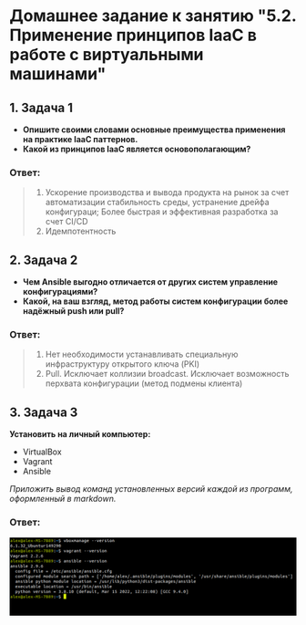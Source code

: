 # Домашнее задание к занятию "5.2. Применение принципов IaaC в работе с виртуальными машинами"


## 1. Задача 1

 - **Опишите своими словами основные преимущества применения на практике IaaC паттернов.**
 - **Какой из принципов IaaC является основополагающим?**

### Ответ:

> 1. Ускорение производства и вывода продукта на рынок за счет автоматизации
стабильность среды, устранение дрейфа конфигураци; Более быстрая и эффективная разработка за счет CI/CD
> 2. Идемпотентность

## 2. Задача 2

 - **Чем Ansible выгодно отличается от других систем управление конфигурациями?**
 - **Какой, на ваш взгляд, метод работы систем конфигурации более надёжный push или pull?**

 ### Ответ:

> 1. Нет необходимости устанавливать специальную инфраструктуру открытого ключа (PKI)
> 2. Pull. Исключает коллизии broadcast. Исключает возможность перхвата конфигурации (метод подмены клиента)

## 3. Задача 3

**Установить на личный компьютер:**

- VirtualBox
- Vagrant
- Ansible

*Приложить вывод команд установленных версий каждой из программ, оформленный в markdown.*

### Ответ:

![](https://github.com/asexsela/homework/blob/master/05-virt-02-iaac/vestions.png?raw=true)
